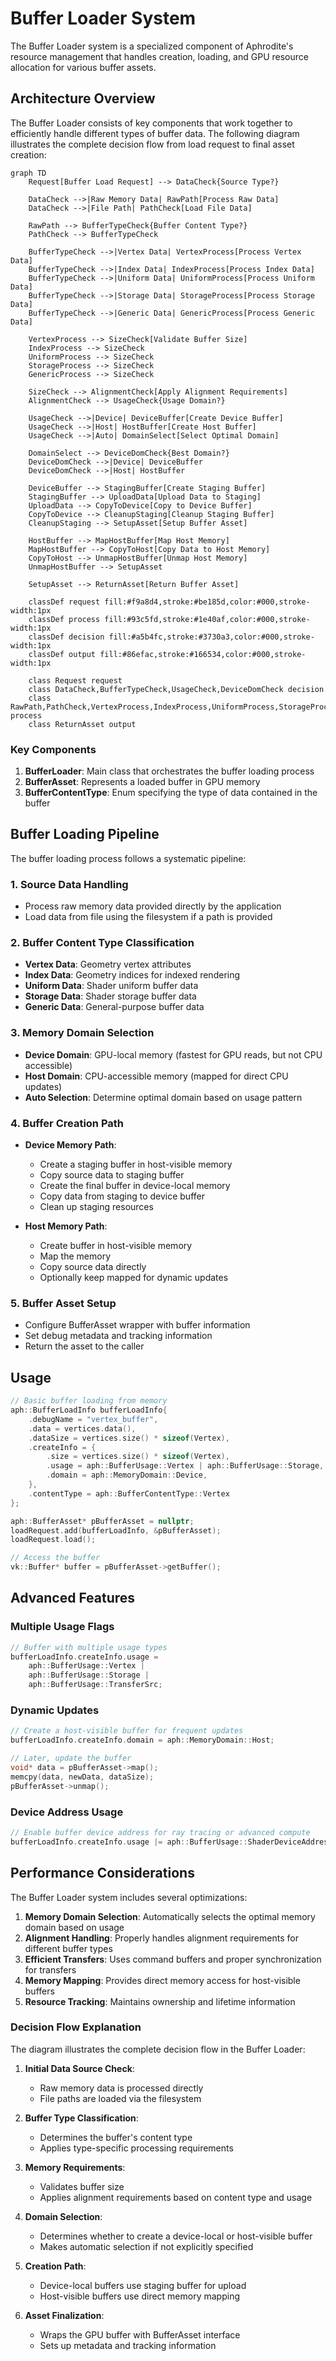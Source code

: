 # Buffer Loader System

The Buffer Loader system is a specialized component of Aphrodite's resource management that handles creation, loading, and GPU resource allocation for various buffer assets.

## Architecture Overview

The Buffer Loader consists of key components that work together to efficiently handle different types of buffer data. The following diagram illustrates the complete decision flow from load request to final asset creation:

```mermaid
graph TD
    Request[Buffer Load Request] --> DataCheck{Source Type?}
    
    DataCheck -->|Raw Memory Data| RawPath[Process Raw Data]
    DataCheck -->|File Path| PathCheck[Load File Data]
    
    RawPath --> BufferTypeCheck{Buffer Content Type?}
    PathCheck --> BufferTypeCheck
    
    BufferTypeCheck -->|Vertex Data| VertexProcess[Process Vertex Data]
    BufferTypeCheck -->|Index Data| IndexProcess[Process Index Data]
    BufferTypeCheck -->|Uniform Data| UniformProcess[Process Uniform Data]
    BufferTypeCheck -->|Storage Data| StorageProcess[Process Storage Data]
    BufferTypeCheck -->|Generic Data| GenericProcess[Process Generic Data]
    
    VertexProcess --> SizeCheck[Validate Buffer Size]
    IndexProcess --> SizeCheck
    UniformProcess --> SizeCheck
    StorageProcess --> SizeCheck
    GenericProcess --> SizeCheck
    
    SizeCheck --> AlignmentCheck[Apply Alignment Requirements]
    AlignmentCheck --> UsageCheck{Usage Domain?}
    
    UsageCheck -->|Device| DeviceBuffer[Create Device Buffer]
    UsageCheck -->|Host| HostBuffer[Create Host Buffer]
    UsageCheck -->|Auto| DomainSelect[Select Optimal Domain]
    
    DomainSelect --> DeviceDomCheck{Best Domain?}
    DeviceDomCheck -->|Device| DeviceBuffer
    DeviceDomCheck -->|Host| HostBuffer
    
    DeviceBuffer --> StagingBuffer[Create Staging Buffer]
    StagingBuffer --> UploadData[Upload Data to Staging]
    UploadData --> CopyToDevice[Copy to Device Buffer]
    CopyToDevice --> CleanupStaging[Cleanup Staging Buffer]
    CleanupStaging --> SetupAsset[Setup Buffer Asset]
    
    HostBuffer --> MapHostBuffer[Map Host Memory]
    MapHostBuffer --> CopyToHost[Copy Data to Host Memory]
    CopyToHost --> UnmapHostBuffer[Unmap Host Memory]
    UnmapHostBuffer --> SetupAsset
    
    SetupAsset --> ReturnAsset[Return Buffer Asset]
    
    classDef request fill:#f9a8d4,stroke:#be185d,color:#000,stroke-width:1px
    classDef process fill:#93c5fd,stroke:#1e40af,color:#000,stroke-width:1px
    classDef decision fill:#a5b4fc,stroke:#3730a3,color:#000,stroke-width:1px
    classDef output fill:#86efac,stroke:#166534,color:#000,stroke-width:1px
    
    class Request request
    class DataCheck,BufferTypeCheck,UsageCheck,DeviceDomCheck decision
    class RawPath,PathCheck,VertexProcess,IndexProcess,UniformProcess,StorageProcess,GenericProcess,SizeCheck,AlignmentCheck,DeviceBuffer,HostBuffer,DomainSelect,StagingBuffer,UploadData,CopyToDevice,CleanupStaging,MapHostBuffer,CopyToHost,UnmapHostBuffer,SetupAsset process
    class ReturnAsset output
```

### Key Components

1. **BufferLoader**: Main class that orchestrates the buffer loading process
2. **BufferAsset**: Represents a loaded buffer in GPU memory
3. **BufferContentType**: Enum specifying the type of data contained in the buffer

## Buffer Loading Pipeline

The buffer loading process follows a systematic pipeline:

### 1. Source Data Handling
- Process raw memory data provided directly by the application
- Load data from file using the filesystem if a path is provided

### 2. Buffer Content Type Classification
- **Vertex Data**: Geometry vertex attributes
- **Index Data**: Geometry indices for indexed rendering
- **Uniform Data**: Shader uniform buffer data
- **Storage Data**: Shader storage buffer data
- **Generic Data**: General-purpose buffer data

### 3. Memory Domain Selection
- **Device Domain**: GPU-local memory (fastest for GPU reads, but not CPU accessible)
- **Host Domain**: CPU-accessible memory (mapped for direct CPU updates)
- **Auto Selection**: Determine optimal domain based on usage pattern

### 4. Buffer Creation Path
- **Device Memory Path**:
  - Create a staging buffer in host-visible memory
  - Copy source data to staging buffer
  - Create the final buffer in device-local memory
  - Copy data from staging to device buffer
  - Clean up staging resources

- **Host Memory Path**:
  - Create buffer in host-visible memory
  - Map the memory
  - Copy source data directly
  - Optionally keep mapped for dynamic updates

### 5. Buffer Asset Setup
- Configure BufferAsset wrapper with buffer information
- Set debug metadata and tracking information
- Return the asset to the caller

## Usage

```cpp
// Basic buffer loading from memory
aph::BufferLoadInfo bufferLoadInfo{
    .debugName = "vertex_buffer",
    .data = vertices.data(),
    .dataSize = vertices.size() * sizeof(Vertex),
    .createInfo = {
        .size = vertices.size() * sizeof(Vertex),
        .usage = aph::BufferUsage::Vertex | aph::BufferUsage::Storage,
        .domain = aph::MemoryDomain::Device,
    },
    .contentType = aph::BufferContentType::Vertex
};

aph::BufferAsset* pBufferAsset = nullptr;
loadRequest.add(bufferLoadInfo, &pBufferAsset);
loadRequest.load();

// Access the buffer
vk::Buffer* buffer = pBufferAsset->getBuffer();
```

## Advanced Features

### Multiple Usage Flags
```cpp
// Buffer with multiple usage types
bufferLoadInfo.createInfo.usage = 
    aph::BufferUsage::Vertex | 
    aph::BufferUsage::Storage | 
    aph::BufferUsage::TransferSrc;
```

### Dynamic Updates
```cpp
// Create a host-visible buffer for frequent updates
bufferLoadInfo.createInfo.domain = aph::MemoryDomain::Host;

// Later, update the buffer
void* data = pBufferAsset->map();
memcpy(data, newData, dataSize);
pBufferAsset->unmap();
```

### Device Address Usage
```cpp
// Enable buffer device address for ray tracing or advanced compute
bufferLoadInfo.createInfo.usage |= aph::BufferUsage::ShaderDeviceAddress;
```

## Performance Considerations

The Buffer Loader system includes several optimizations:

1. **Memory Domain Selection**: Automatically selects the optimal memory domain based on usage
2. **Alignment Handling**: Properly handles alignment requirements for different buffer types
3. **Efficient Transfers**: Uses command buffers and proper synchronization for transfers
4. **Memory Mapping**: Provides direct memory access for host-visible buffers
5. **Resource Tracking**: Maintains ownership and lifetime information

### Decision Flow Explanation

The diagram illustrates the complete decision flow in the Buffer Loader:

1. **Initial Data Source Check**:
   - Raw memory data is processed directly
   - File paths are loaded via the filesystem

2. **Buffer Type Classification**:
   - Determines the buffer's content type
   - Applies type-specific processing requirements

3. **Memory Requirements**:
   - Validates buffer size
   - Applies alignment requirements based on content type and usage

4. **Domain Selection**:
   - Determines whether to create a device-local or host-visible buffer
   - Makes automatic selection if not explicitly specified

5. **Creation Path**:
   - Device-local buffers use staging buffer for upload
   - Host-visible buffers use direct memory mapping

6. **Asset Finalization**:
   - Wraps the GPU buffer with BufferAsset interface
   - Sets up metadata and tracking information 